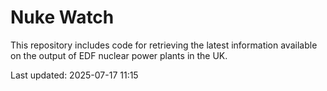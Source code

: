 # Nuke Watch

This repository includes code for retrieving the latest information available on the output of EDF nuclear power plants in the UK.

Last updated: 2025-07-17 11:15